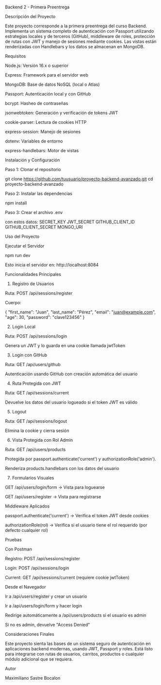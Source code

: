 Backend 2 - Primera Preentrega

Descripción del Proyecto

Este proyecto corresponde a la primera preentrega del curso Backend. Implementa un sistema completo de autenticación con Passport utilizando estrategias locales y de terceros (GitHub), middleware de roles, protección de rutas con JWT y manejo de sesiones mediante cookies. Las vistas están renderizadas con Handlebars y los datos se almacenan en MongoDB.

Requisitos

Node.js: Versión 16.x o superior

Express: Framework para el servidor web

MongoDB: Base de datos NoSQL (local o Atlas)

Passport: Autenticación local y con GitHub

bcrypt: Hasheo de contraseñas

jsonwebtoken: Generación y verificación de tokens JWT

cookie-parser: Lectura de cookies HTTP

express-session: Manejo de sesiones

dotenv: Variables de entorno

express-handlebars: Motor de vistas

Instalación y Configuración

Paso 1: Clonar el repositorio

git clone https://github.com/tuusuario/proyecto-backend-avanzado.git
cd proyecto-backend-avanzado

Paso 2: Instalar las dependencias

npm install

Paso 3: Crear el archivo .env

con estos datos: 
SECRET_KEY
JWT_SECRET
GITHUB_CLIENT_ID
GITHUB_CLIENT_SECRET
MONGO_URI

Uso del Proyecto

Ejecutar el Servidor

npm run dev

Esto inicia el servidor en: http://localhost:8084

Funcionalidades Principales

1. Registro de Usuarios

Ruta: POST /api/sessions/register

Cuerpo:

{
  "first_name": "Juan",
  "last_name": "Pérez",
  "email": "juan@example.com",
  "age": 30,
  "password": "clave123456"
}

2. Login Local

Ruta: POST /api/sessions/login

Genera un JWT y lo guarda en una cookie llamada jwtToken

3. Login con GitHub

Ruta: GET /api/users/github

Autenticación usando GitHub con creación automática del usuario

4. Ruta Protegida con JWT

Ruta: GET /api/sessions/current

Devuelve los datos del usuario logueado si el token JWT es válido

5. Logout

Ruta: GET /api/sessions/logout

Elimina la cookie y cierra sesión

6. Vista Protegida con Rol Admin

Ruta: GET /api/users/products

Protegida por passport.authenticate('current') y authorizationRole('admin').

Renderiza products.handlebars con los datos del usuario

7. Formularios Visuales

GET /api/users/login/form → Vista para loguearse

GET /api/users/register → Vista para registrarse

Middleware Aplicados

passport.authenticate('current') → Verifica el token JWT desde  cookies

authorizationRole(rol) → Verifica si el usuario tiene el rol requerido (por defecto cualquier rol)

Pruebas

Con Postman

Registro: POST /api/sessions/register

Login: POST /api/sessions/login

Current: GET /api/sessions/current (requiere cookie jwtToken)

Desde el Navegador

Ir a /api/users/register y crear un usuario

Ir a /api/users/login/form y hacer login

Redirige automáticamente a /api/users/products si el usuario es admin

Si no es admin, devuelve "Access Denied"

Consideraciones Finales

Este proyecto sienta las bases de un sistema seguro de autenticación en aplicaciones backend modernas, usando JWT, Passport y roles. Está listo para integrarse con rutas de usuarios, carritos, productos o cualquier módulo adicional que se requiera.

Autor

Maximiliano Sastre Bocalon
